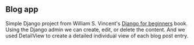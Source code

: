 ## Blog app

Simple Django project from William S. Vincent's [Django for beginners](https://djangoforbeginners.com/) book. Using the Django admin we can create, edit, or delete the content. And we used DetailView to create a detailed individual view of each blog post entry.
